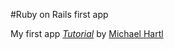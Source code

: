 #Ruby on Rails first app

My first app
[*Tutorial*](http://railstutorial.org/)
by [Michael Hartl](http://michaelhartl.com/)
